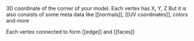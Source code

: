 3D coordinate of the corner of your model. Each vertex has X, Y, Z
But it is also consists of some meta data like [[normals]], [[UV coordinates]], colors and more

Each vertex connected to form [[edge]] and [[faces]]

